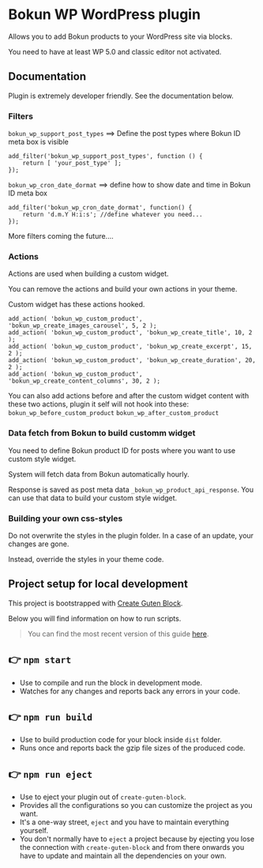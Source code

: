 # Bokun WP WordPress plugin

Allows you to add Bokun products to your WordPress site via blocks.

You need to have at least WP 5.0 and classic editor not activated.

## Documentation

Plugin is extremely developer friendly. See the documentation below.

### Filters

`bokun_wp_support_post_types` ==> Define the post types where Bokun ID meta box is visible

```
add_filter('bokun_wp_support_post_types', function () {
    return [ 'your_post_type' ];
});
```

`bokun_wp_cron_date_dormat` ==> define how to show date and time in Bokun ID meta box

```
add_filter('bokun_wp_cron_date_dormat', function() {
    return 'd.m.Y H:i:s'; //define whatever you need...
});
```

More filters coming the future....

### Actions

Actions are used when building a custom widget.

You can remove the actions and build your own actions in your theme.

Custom widget has these actions hooked.

```
add_action( 'bokun_wp_custom_product', 'bokun_wp_create_images_carousel', 5, 2 );
add_action( 'bokun_wp_custom_product', 'bokun_wp_create_title', 10, 2 );
add_action( 'bokun_wp_custom_product', 'bokun_wp_create_excerpt', 15, 2 );
add_action( 'bokun_wp_custom_product', 'bokun_wp_create_duration', 20, 2 );
add_action( 'bokun_wp_custom_product', 'bokun_wp_create_content_columns', 30, 2 );
```

You can also add actions before and after the custom widget content with these two actions, plugin it self will not hook into these:
`bokun_wp_before_custom_product`
`bokun_wp_after_custom_product`

### Data fetch from Bokun to build customm widget

You need to define Bokun product ID for posts where you want to use custom style widget.

System will fetch data from Bokun automatically hourly.

Response is saved as post meta data `_bokun_wp_product_api_response`. You can use that data to build your custom style widget.

### Building your own css-styles

Do not overwrite the styles in the plugin folder. In a case of an update, your changes are gone.

Instead, override the styles in your theme code.

## Project setup for local development

This project is bootstrapped with [Create Guten Block](https://github.com/ahmadawais/create-guten-block).

Below you will find information on how to run scripts.

>You can find the most recent version of this guide [here](https://github.com/ahmadawais/create-guten-block).

## 👉  `npm start`
- Use to compile and run the block in development mode.
- Watches for any changes and reports back any errors in your code.

## 👉  `npm run build`
- Use to build production code for your block inside `dist` folder.
- Runs once and reports back the gzip file sizes of the produced code.

## 👉  `npm run eject`
- Use to eject your plugin out of `create-guten-block`.
- Provides all the configurations so you can customize the project as you want.
- It's a one-way street, `eject` and you have to maintain everything yourself.
- You don't normally have to `eject` a project because by ejecting you lose the connection with `create-guten-block` and from there onwards you have to update and maintain all the dependencies on your own.